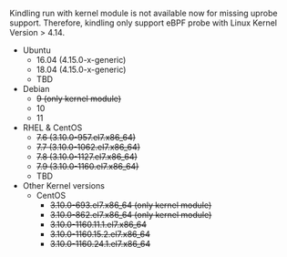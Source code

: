 Kindling run with kernel module is not available now for missing uprobe support. Therefore, kindling only support eBPF probe with Linux Kernel Version > 4.14.

- Ubuntu
   - 16.04 (4.15.0-x-generic)
   - 18.04 (4.15.0-x-generic)
   - TBD
- Debian
   - ~~9 (only kernel module)~~
   - 10
   - 11
- RHEL & CentOS
   - ~~7.6 (3.10.0-957.el7.x86_64)~~
   - ~~7.7 (3.10.0-1062.el7.x86_64)~~
   - ~~7.8 (3.10.0-1127.el7.x86_64)~~
   - ~~7.9 (3.10.0-1160.el7.x86_64)~~
   - TBD
- Other Kernel versions
   - CentOS
      - ~~3.10.0-693.el7.x86_64 (only kernel module)~~
      - ~~3.10.0-862.el7.x86_64 (only kernel module)~~
      - ~~3.10.0-1160.11.1.el7.x86_64~~
      - ~~3.10.0-1160.15.2.el7.x86_64~~
      - ~~3.10.0-1160.24.1.el7.x86_64~~
